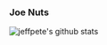 ### Joe Nuts
![jeffpete's github stats](https://github-readme-stats.vercel.app/api?username=jeffpete&count_private=true)

